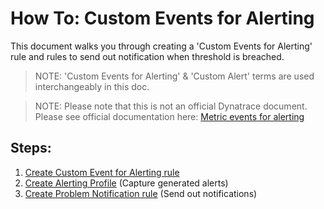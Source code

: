 # How To: Custom Events for Alerting

This document walks you through creating a 'Custom Events for Alerting' rule and rules to send out notification when threshold is breached.

> NOTE: 'Custom Events for Alerting' & 'Custom Alert' terms are used interchangeably in this doc.

> NOTE: Please note that this is not an official Dynatrace document. Please see official documentation here: [Metric events for alerting](https://www.dynatrace.com/support/help/shortlink/metric-events-for-alerting)

## Steps:
1. [Create Custom Event for Alerting rule](1_create_alert_rule.md)
2. [Create Alerting Profile](2_create_alerting_profile.md) (Capture generated alerts)
3. [Create Problem Notification rule](3_create_problem_notification.md) (Send out notifications)

